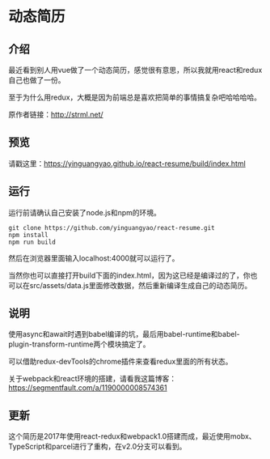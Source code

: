 # 动态简历 #

## 介绍 ##
最近看到别人用vue做了一个动态简历，感觉很有意思，所以我就用react和redux自己也做了一份。

至于为什么用redux，大概是因为前端总是喜欢把简单的事情搞复杂吧哈哈哈哈。

原作者链接：http://strml.net/
## 预览 ##
请戳这里：https://yinguangyao.github.io/react-resume/build/index.html

## 运行 ##

运行前请确认自己安装了node.js和npm的环境。
```
git clone https://github.com/yinguangyao/react-resume.git
npm install
npm run build
```
然后在浏览器里面输入localhost:4000就可以运行了。

当然你也可以直接打开build下面的index.html，因为这已经是编译过的了，你也可以在src/assets/data.js里面修改数据，然后重新编译生成自己的动态简历。

## 说明 ##
使用async和await时遇到babel编译的坑，最后用babel-runtime和babel-plugin-transform-runtime两个模块搞定了。

可以借助redux-devTools的chrome插件来查看redux里面的所有状态。

关于webpack和react环境的搭建，请看我这篇博客：https://segmentfault.com/a/1190000008574361

## 更新 ##
这个简历是2017年使用react-redux和webpack1.0搭建而成，最近使用mobx、TypeScript和parcel进行了重构，在v2.0分支可以看到。